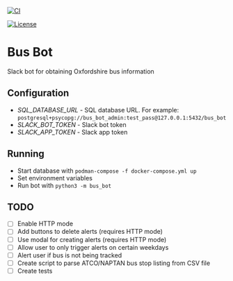 [![CI](https://github.com/gfrn/bus-bot/actions/workflows/ci.yml/badge.svg)](https://github.com/gfrn/bus-bot/actions/workflows/ci.yml)

[![License](https://img.shields.io/badge/License-Apache%202.0-blue.svg)](https://opensource.org/licenses/Apache-2.0)

# Bus Bot

Slack bot for obtaining Oxfordshire bus information

## Configuration

- *SQL_DATABASE_URL* - SQL database URL. For example: `postgresql+psycopg://bus_bot_admin:test_pass@127.0.0.1:5432/bus_bot`
- *SLACK_BOT_TOKEN* - Slack bot token
- *SLACK_APP_TOKEN* - Slack app token

## Running

- Start database with `podman-compose -f docker-compose.yml up`
- Set environment variables
- Run bot with `python3 -m bus_bot`

## TODO

- [ ] Enable HTTP mode
- [ ] Add buttons to delete alerts (requires HTTP mode)
- [ ] Use modal for creating alerts (requires HTTP mode)
- [ ] Allow user to only trigger alerts on certain weekdays
- [ ] Alert user if bus is not being tracked
- [ ] Create script to parse ATCO/NAPTAN bus stop listing from CSV file
- [ ] Create tests
